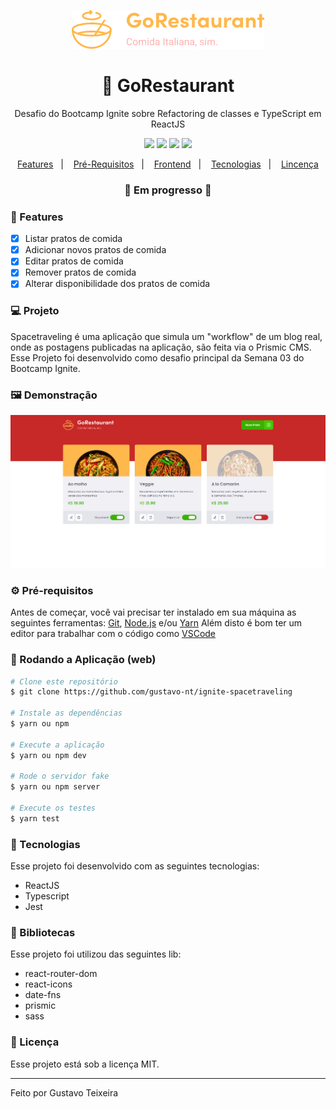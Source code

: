 <p align="center">
  <img src="https://github.com/gustavo-nt/ignite-gorestaurant/blob/master/src/assets/logo-git.png" alt="GoRestaurant" />
</p>

<h1 align="center">
    🚀 GoRestaurant
</h1>
<p align="center">Desafio do Bootcamp Ignite sobre Refactoring de classes e TypeScript em ReactJS</p>

<p align="center">
  <img src="https://img.shields.io/badge/react%20version-16.13.1-informational"/>
  <img src="https://img.shields.io/badge/score-10.00-important" />
  <img src="https://img.shields.io/badge/last%20commit-november-blue" />
  <img src="https://img.shields.io/badge/license-MIT-success"/>
</p>

<p align="center">
  <a href="#-features">Features</a>&nbsp;&nbsp;&nbsp;|&nbsp;&nbsp;&nbsp;
  <a href="#-pré-requisitos">Pré-Requisitos</a>&nbsp;&nbsp;&nbsp;|&nbsp;&nbsp;&nbsp;
  <a href="#-rodando-a-aplicação-web">Frontend</a>&nbsp;&nbsp;&nbsp;|&nbsp;&nbsp;&nbsp;
  <a href="#-tecnologias">Tecnologias</a>&nbsp;&nbsp;&nbsp;|&nbsp;&nbsp;&nbsp;
  <a href="#-licença">Lincença</a>
</p>

<h3 align="center"> 
🚧  Em progresso  🚧
</h3>

### 📎 Features

- [x] Listar pratos de comida
- [x] Adicionar novos pratos de comida 
- [x] Editar pratos de comida
- [x] Remover pratos de comida
- [x] Alterar disponibilidade dos pratos de comida

### 💻 Projeto
Spacetraveling é uma aplicação que simula um "workflow" de um blog real, onde as postagens publicadas na aplicação, são feita via o Prismic CMS. Esse Projeto foi desenvolvido como desafio principal da Semana 03 do Bootcamp Ignite.

### 🖼 Demonstração
<p>
   <img src="https://github.com/gustavo-nt/ignite-gorestaurant/blob/master/src/assets/home.png" alt="Dashboard"/>
</p>

### ⚙ Pré-requisitos

Antes de começar, você vai precisar ter instalado em sua máquina as seguintes ferramentas:
[Git](https://git-scm.com), [Node.js](https://nodejs.org/en/) e/ou [Yarn](https://https://yarnpkg.com/) 
Além disto é bom ter um editor para trabalhar com o código como [VSCode](https://code.visualstudio.com/)

### 🎲 Rodando a Aplicação (web)

```bash
# Clone este repositório
$ git clone https://github.com/gustavo-nt/ignite-spacetraveling

# Instale as dependências
$ yarn ou npm

# Execute a aplicação
$ yarn ou npm dev

# Rode o servidor fake
$ yarn ou npm server

# Execute os testes
$ yarn test
```

### 🚀 Tecnologias

Esse projeto foi desenvolvido com as seguintes tecnologias:

- ReactJS
- Typescript
- Jest

### 📕 Bibliotecas

Esse projeto foi utilizou das seguintes lib:

- react-router-dom
- react-icons
- date-fns
- prismic
- sass

### 📝 Licença

Esse projeto está sob a licença MIT.

<hr/>

Feito por Gustavo Teixeira

